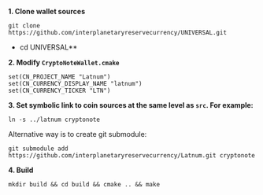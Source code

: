 **1. Clone wallet sources**

```
git clone https://github.com/interplanetaryreservecurrency/UNIVERSAL.git
```

* cd UNIVERSAL**

**2. Modify `CryptoNoteWallet.cmake`**
 
```
set(CN_PROJECT_NAME "Latnum")
set(CN_CURRENCY_DISPLAY_NAME "latnum")
set(CN_CURRENCY_TICKER "LTN")
```

**3. Set symbolic link to coin sources at the same level as `src`. For example:**

```
ln -s ../latnum cryptonote
```

Alternative way is to create git submodule:

```
git submodule add https://github.com/interplanetaryreservecurrency/Latnum.git cryptonote
```


**4. Build**

```
mkdir build && cd build && cmake .. && make
```

